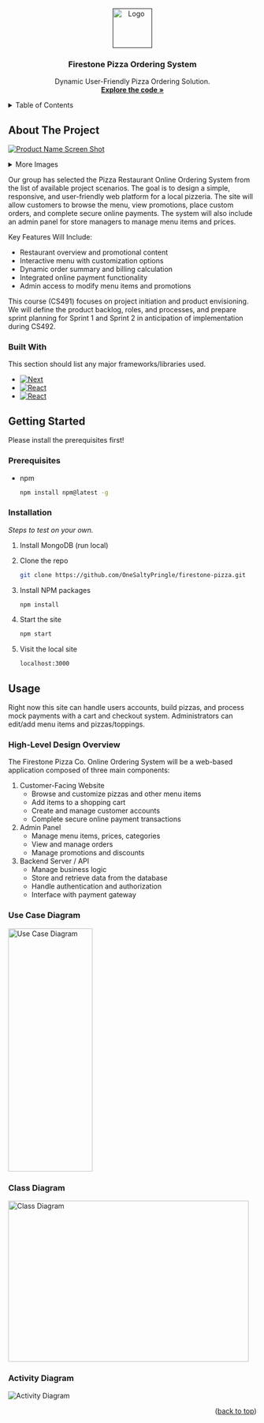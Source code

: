 <a id="readme-top"></a>



<!-- PROJECT LOGO -->
<br />
<div align="center">
  <a href="">
    <img src="https://i.imgur.com/OT4CM0q.png" alt="Logo" width="80" height="80">
  </a>

  <h3 align="center">Firestone Pizza Ordering System</h3>

  <p align="center">
    Dynamic User-Friendly Pizza Ordering Solution.
    <br />
    <a href="https://github.com/OneSaltyPringle/firestone-pizza"><strong>Explore the code »</strong></a>
  </p>
</div>



<!-- TABLE OF CONTENTS -->
<details>
  <summary>Table of Contents</summary>
  <ol>
    <li>
      <a href="#about-the-project">About The Project</a>
      <ul>
        <li><a href="#built-with">Built With</a></li>
      </ul>
    </li>
    <li>
      <a href="#getting-started">Getting Started</a>
      <ul>
        <li><a href="#prerequisites">Prerequisites</a></li>
        <li><a href="#installation">Installation</a></li>
      </ul>
    </li>
    <li><a href="#usage">Usage</a></li>
  </ol>
</details>



<!-- ABOUT THE PROJECT -->
## About The Project

[![Product Name Screen Shot][product-screenshot]](https://i.imgur.com/OT4CM0q.png)
<details>
  <summary>More Images</summary>
  <ol>
    <ul>
      <img src="https://i.imgur.com/GXl2fcr.png">
    </ul>
    <ul>
      <img src="https://i.imgur.com/JNJY2dj.png">
    </ul>
    <ul>
      <img src="https://i.imgur.com/M6gL98Y.png">
    </ul>
    <ul>
      <img src="https://i.imgur.com/3i8eEm8.png">
    </ul>
    <ul>
      <img src="https://i.imgur.com/1LohXhi.png">
    </ul>
  </ol>
</details>

Our group has selected the Pizza Restaurant Online Ordering System from the list of available project scenarios.
The goal is to design a simple, responsive, and user-friendly web platform for a local pizzeria. The site will allow customers to browse the menu, view promotions, place custom orders, and complete secure online payments. The system will also include an admin panel for store managers to manage menu items and prices.


Key Features Will Include:
*	Restaurant overview and promotional content
*	Interactive menu with customization options
*	Dynamic order summary and billing calculation
*	Integrated online payment functionality
*	Admin access to modify menu items and promotions


This course (CS491) focuses on project initiation and product envisioning. We will define the product backlog, roles, and processes, and prepare sprint planning for Sprint 1 and Sprint 2 in anticipation of implementation during CS492.






### Built With

This section should list any major frameworks/libraries used.

* [![Next][Node.js]][Node-url]
* [![React][MongoDB]][Mongo-url]
* [![React][jQuery]][jQuery-url]





<!-- GETTING STARTED -->
## Getting Started

Please install the prerequisites first!

### Prerequisites

* npm
  ```sh
  npm install npm@latest -g
  ```

### Installation

_Steps to test on your own._

1. Install MongoDB (run local)

2. Clone the repo
   ```sh
   git clone https://github.com/OneSaltyPringle/firestone-pizza.git
   ```
3. Install NPM packages
   ```sh
   npm install
   ```
4. Start the site
   ```sh
   npm start
   ```
5. Visit the local site
   ```sh
   localhost:3000
   ```





<!-- USAGE EXAMPLES -->
## Usage

Right now this site can handle users accounts, build pizzas, and process mock payments with a cart and checkout system. Administrators can edit/add menu items and pizzas/toppings. 

### High-Level Design Overview
The Firestone Pizza Co. Online Ordering System will be a web-based application composed of three main components:
1. Customer-Facing Website
   - Browse and customize pizzas and other menu items
   - Add items to a shopping cart
   - Create and manage customer accounts
   - Complete secure online payment transactions
2. Admin Panel
   - Manage menu items, prices, categories
   - View and manage orders
   - Manage promotions and discounts
3. Backend Server / API
   - Manage business logic
   - Store and retrieve data from the database
   - Handle authentication and authorization
   - Interface with payment gateway

### Use Case Diagram
<img src="https://i.imgur.com/pFPtZqH.png" alt="Use Case Diagram" width="171" height="492.5">

### Class Diagram
<img src="https://i.imgur.com/vjK2c2b.png" alt="Class Diagram" width="487.5" height="326">

### Activity Diagram
<img src="https://i.imgur.com/033gZP1.png" alt="Activity Diagram">



<p align="right">(<a href="#readme-top">back to top</a>)</p>






<!-- MARKDOWN LINKS & IMAGES -->
<!-- https://www.markdownguide.org/basic-syntax/#reference-style-links -->
[contributors-shield]: https://img.shields.io/github/contributors/othneildrew/Best-README-Template.svg?style=for-the-badge
[contributors-url]: https://github.com/othneildrew/Best-README-Template/graphs/contributors
[forks-shield]: https://img.shields.io/github/forks/othneildrew/Best-README-Template.svg?style=for-the-badge
[forks-url]: https://github.com/othneildrew/Best-README-Template/network/members
[stars-shield]: https://img.shields.io/github/stars/othneildrew/Best-README-Template.svg?style=for-the-badge
[stars-url]: https://github.com/othneildrew/Best-README-Template/stargazers
[issues-shield]: https://img.shields.io/github/issues/othneildrew/Best-README-Template.svg?style=for-the-badge
[issues-url]: https://github.com/othneildrew/Best-README-Template/issues
[license-shield]: https://img.shields.io/github/license/othneildrew/Best-README-Template.svg?style=for-the-badge
[license-url]: https://github.com/othneildrew/Best-README-Template/blob/master/LICENSE.txt
[linkedin-shield]: https://img.shields.io/badge/-LinkedIn-black.svg?style=for-the-badge&logo=linkedin&colorB=555
[linkedin-url]: https://linkedin.com/in/othneildrew
[product-screenshot]: https://i.imgur.com/OT4CM0q.png
[Node.js]: https://img.shields.io/badge/node.js-339933?style=for-the-badge&logo=Node.js&logoColor=white
[Node-url]: https://nodejs.org/
[MongoDB]: https://img.shields.io/badge/-MongoDB-13aa52?style=for-the-badge&logo=mongodb&logoColor=white
[Mongo-url]: https://mongodb.com/
[jQuery]: https://img.shields.io/badge/jQuery-0769AD?style=for-the-badge&logo=jquery&logoColor=white
[jQuery-url]: https://jquery.com/
